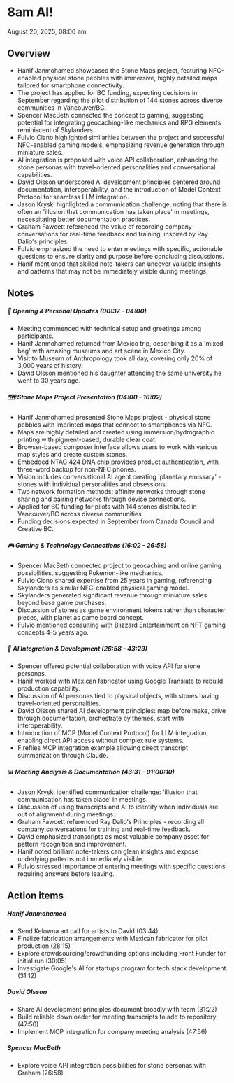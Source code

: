 # 8am AI!

August 20, 2025, 08:00 am

## Overview 

 - Hanif Janmohamed showcased the Stone Maps project, featuring NFC-enabled physical stone pebbles with immersive, highly detailed maps tailored for smartphone connectivity.
- The project has applied for BC funding, expecting decisions in September regarding the pilot distribution of 144 stones across diverse communities in Vancouver/BC.
- Spencer MacBeth connected the concept to gaming, suggesting potential for integrating geocaching-like mechanics and RPG elements reminiscent of Skylanders.
- Fulvio Ciano highlighted similarities between the project and successful NFC-enabled gaming models, emphasizing revenue generation through miniature sales.
- AI integration is proposed with voice API collaboration, enhancing the stone personas with travel-oriented personalities and conversational capabilities.
- David Olsson underscored AI development principles centered around documentation, interoperability, and the introduction of Model Context Protocol for seamless LLM integration.
- Jason Kryski highlighted a communication challenge, noting that there is often an 'illusion that communication has taken place' in meetings, necessitating better documentation practices.
- Graham Fawcett referenced the value of recording company conversations for real-time feedback and training, inspired by Ray Dalio's principles. 
- Fulvio emphasized the need to enter meetings with specific, actionable questions to ensure clarity and purpose before concluding discussions.
- Hanif mentioned that skilled note-takers can uncover valuable insights and patterns that may not be immediately visible during meetings.

## Notes 

 ##### 👋 **Opening & Personal Updates** (00:37 - 04:00)
- Meeting commenced with technical setup and greetings among participants.
- Hanif Janmohamed returned from Mexico trip, describing it as a 'mixed bag' with amazing museums and art scene in Mexico City.
- Visit to Museum of Anthropology took all day, covering only 20% of 3,000 years of history.
- David Olsson mentioned his daughter attending the same university he went to 30 years ago.
##### 🗺️ **Stone Maps Project Presentation** (04:00 - 16:02)
- Hanif Janmohamed presented Stone Maps project - physical stone pebbles with imprinted maps that connect to smartphones via NFC.
- Maps are highly detailed and created using immersion/hydrographic printing with pigment-based, durable clear coat.
- Browser-based composer interface allows users to work with various map styles and create custom stones.
- Embedded NTAG 424 DNA chip provides product authentication, with three-word backup for non-NFC phones.
- Vision includes conversational AI agent creating 'planetary emissary' - stones with individual personalities and obsessions.
- Two network formation methods: affinity networks through stone sharing and pairing networks through device connections.
- Applied for BC funding for pilots with 144 stones distributed in Vancouver/BC across diverse communities.
- Funding decisions expected in September from Canada Council and Creative BC.
##### 🎮 **Gaming & Technology Connections** (16:02 - 26:58)
- Spencer MacBeth connected project to geocaching and online gaming possibilities, suggesting Pokemon-like mechanics.
- Fulvio Ciano shared expertise from 25 years in gaming, referencing Skylanders as similar NFC-enabled physical gaming model.
- Skylanders generated significant revenue through miniature sales beyond base game purchases.
- Discussion of stones as game environment tokens rather than character pieces, with planet as game board concept.
- Fulvio mentioned consulting with Blizzard Entertainment on NFT gaming concepts 4-5 years ago.
##### 🤖 **AI Integration & Development** (26:58 - 43:29)
- Spencer offered potential collaboration with voice API for stone personas.
- Hanif worked with Mexican fabricator using Google Translate to rebuild production capability.
- Discussion of AI personas tied to physical objects, with stones having travel-oriented personalities.
- David Olsson shared AI development principles: map before make, drive through documentation, orchestrate by themes, start with interoperability.
- Introduction of MCP (Model Context Protocol) for LLM integration, enabling direct API access without complex rule systems.
- Fireflies MCP integration example allowing direct transcript summarization through Claude.
##### 📊 **Meeting Analysis & Documentation** (43:31 - 01:00:10)
- Jason Kryski identified communication challenge: 'illusion that communication has taken place' in meetings.
- Discussion of using transcripts and AI to identify when individuals are out of alignment during meetings.
- Graham Fawcett referenced Ray Dalio's Principles - recording all company conversations for training and real-time feedback.
- David emphasized transcripts as most valuable company asset for pattern recognition and improvement.
- Hanif noted brilliant note-takers can glean insights and expose underlying patterns not immediately visible.
- Fulvio stressed importance of entering meetings with specific questions requiring answers before leaving.

## Action items 

 ##### **Hanif Janmohamed**
- Send Kelowna art call for artists to David (03:44)
- Finalize fabrication arrangements with Mexican fabricator for pilot production (28:15)
- Explore crowdsourcing/crowdfunding options including Front Funder for initial run (30:05)
- Investigate Google's AI for startups program for tech stack development (31:12)
##### **David Olsson**
- Share AI development principles document broadly with team (31:22)
- Build reliable downloader for meeting transcripts to add to repository (47:50)
- Implement MCP integration for company meeting analysis (47:56)
##### **Spencer MacBeth**
- Explore voice API integration possibilities for stone personas with Graham (26:58)

